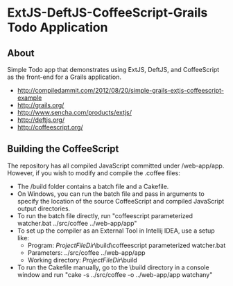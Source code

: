 # ExtJS-DeftJS-CoffeeScript-Grails Todo Application

## About

Simple Todo app that demonstrates using ExtJS, DeftJS, and CoffeeScript as the front-end for a Grails application.

* http://compiledammit.com/2012/08/20/simple-grails-extjs-coffeescript-example
* http://grails.org/
* http://www.sencha.com/products/extjs/
* http://deftjs.org/
* http://coffeescript.org/

## Building the CoffeeScript

The repository has all compiled JavaScript committed under /web-app/app. However, if you wish to modify and compile the .coffee files:

* The /build folder contains a batch file and a Cakefile.
* On Windows, you can run the batch file and pass in arguments to specify the location of the source CoffeeScript and compiled JavaScript output directories.
* To run the batch file directly, run "coffeescript parameterized watcher.bat ../src/coffee ../web-app/app"
* To set up the compiler as an External Tool in Intellij IDEA, use a setup like:
    * Program: $ProjectFileDir$\build\coffeescript parameterized watcher.bat
    * Parameters: ../src/coffee ../web-app/app
    * Working directory: $ProjectFileDir$\build
* To run the Cakefile manually, go to the \build directory in a console window and run "cake -s ../src/coffee -o ../web-app/app watchany"

